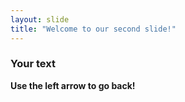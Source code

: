 ```yaml
---
layout: slide
title: "Welcome to our second slide!"
---
```

### Your text
**Use the left arrow to go back!**
